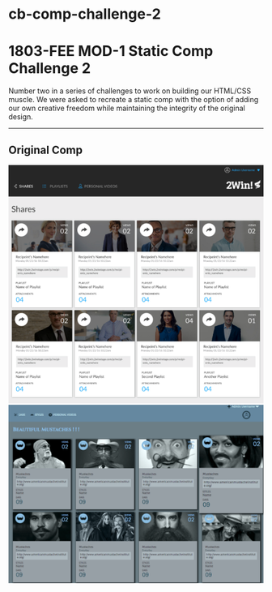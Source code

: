 # cb-comp-challenge-2
# 1803-FEE MOD-1 Static Comp Challenge 2

Number two in a series of challenges to work on building our HTML/CSS muscle. We were asked to recreate a static comp with the option of adding our own creative freedom while maintaining the integrity of the original design.

____
## Original Comp
![Original Comp](st-comp-2-mock.png)
![My Version](cb-static-comp-2.png)
